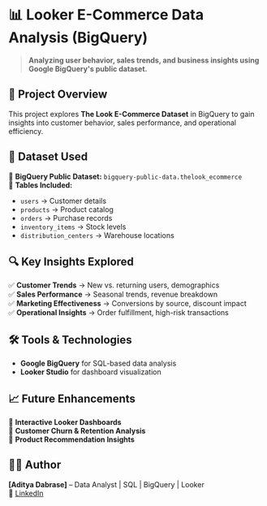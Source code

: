 # 📊 Looker E-Commerce Data Analysis (BigQuery)

> **Analyzing user behavior, sales trends, and business insights using Google BigQuery's public dataset.**

## 🚀 Project Overview  
This project explores **The Look E-Commerce Dataset** in BigQuery to gain insights into customer behavior, sales performance, and operational efficiency.  

## 📂 Dataset Used  
📌 **BigQuery Public Dataset:** `bigquery-public-data.thelook_ecommerce`  
📌 **Tables Included:**  
- `users` → Customer details  
- `products` → Product catalog  
- `orders` → Purchase records  
- `inventory_items` → Stock levels  
- `distribution_centers` → Warehouse locations  

## 🔍 Key Insights Explored  
✅ **Customer Trends** → New vs. returning users, demographics  
✅ **Sales Performance** → Seasonal trends, revenue breakdown  
✅ **Marketing Effectiveness** → Conversions by source, discount impact  
✅ **Operational Insights** → Order fulfillment, high-risk transactions  

## 🛠️ Tools & Technologies  
- **Google BigQuery** for SQL-based data analysis  
- **Looker Studio** for dashboard visualization  

## 📈 Future Enhancements  
🔹 **Interactive Looker Dashboards**  
🔹 **Customer Churn & Retention Analysis**  
🔹 **Product Recommendation Insights**  

## 👨‍💻 Author  
**[Aditya Dabrase]** – Data Analyst | SQL | BigQuery | Looker  
🔗 [LinkedIn](https://linkedin.com/adityadabrase) 
